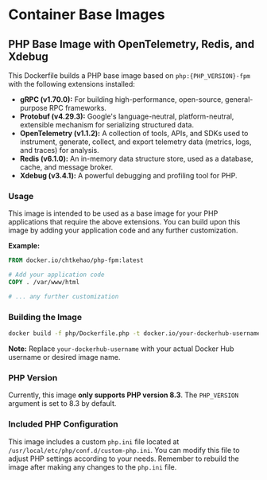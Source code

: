# Container Base Images

## PHP Base Image with OpenTelemetry, Redis, and Xdebug

This Dockerfile builds a PHP base image based on `php:{PHP_VERSION}-fpm` with the following extensions installed:

* **gRPC (v1.70.0):**  For building high-performance, open-source, general-purpose RPC frameworks.
* **Protobuf (v4.29.3):** Google's language-neutral, platform-neutral, extensible mechanism for serializing structured data.
* **OpenTelemetry (v1.1.2):**  A collection of tools, APIs, and SDKs used to instrument, generate, collect, and export telemetry data (metrics, logs, and traces) for analysis.
* **Redis (v6.1.0):** An in-memory data structure store, used as a database, cache, and message broker.
* **Xdebug (v3.4.1):** A powerful debugging and profiling tool for PHP.

### Usage

This image is intended to be used as a base image for your PHP applications that require the above extensions. You can build upon this image by adding your application code and any further customization.

**Example:**

```dockerfile
FROM docker.io/chtkehao/php-fpm:latest

# Add your application code
COPY . /var/www/html

# ... any further customization
```

### Building the Image

```bash
docker build -f php/Dockerfile.php -t docker.io/your-dockerhub-username/php-fpm ./php
```

**Note:** Replace `your-dockerhub-username` with your actual Docker Hub username or desired image name.

### PHP Version

Currently, this image **only supports PHP version 8.3**. The `PHP_VERSION` argument is set to 8.3 by default. 


### Included PHP Configuration

This image includes a custom `php.ini` file located at `/usr/local/etc/php/conf.d/custom-php.ini`. 
You can modify this file to adjust PHP settings according to your needs. Remember to rebuild the image after making any changes to the `php.ini` file.
